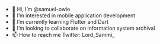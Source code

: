 - 👋 Hi, I’m @samuel-owie
- 👀 I’m interested in mobile application development
- 🌱 I’m currently learning Flutter and Dart
- 💞️ I’m looking to collaborate on information system archival
- 📫 How to reach me Twitter: Lord_Sammi_

<!---
samuel-owie/samuel-owie is a ✨ special ✨ repository because its `README.md` (this file) appears on your GitHub profile.
You can click the Preview link to take a look at your changes.
--->
